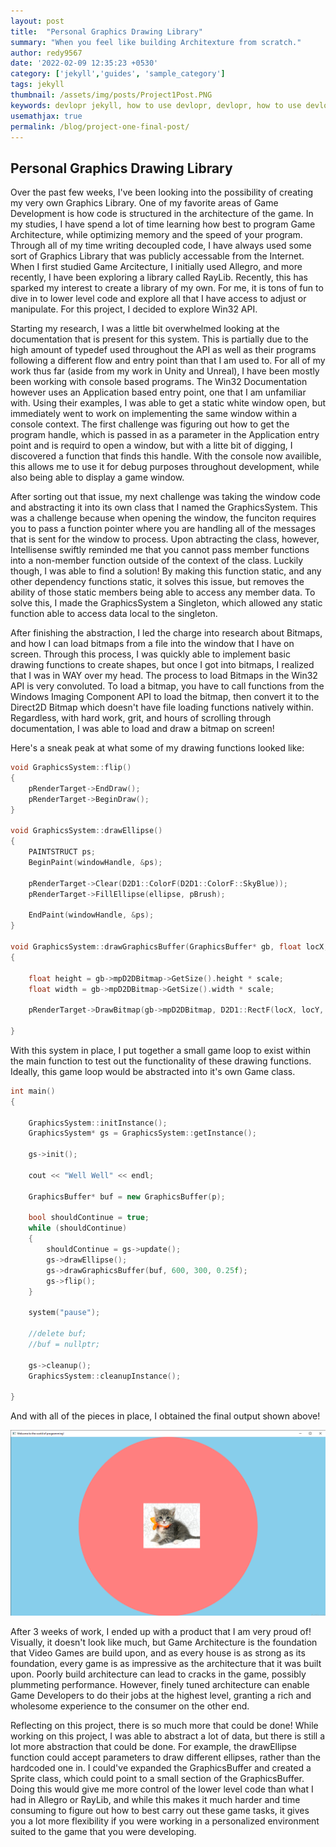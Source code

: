 ```yaml
---
layout: post
title:  "Personal Graphics Drawing Library"
summary: "When you feel like building Architexture from scratch."
author: redy9567
date: '2022-02-09 12:35:23 +0530'
category: ['jekyll','guides', 'sample_category']
tags: jekyll
thumbnail: /assets/img/posts/Project1Post.PNG
keywords: devlopr jekyll, how to use devlopr, devlopr, how to use devlopr-jekyll, devlopr-jekyll tutorial,best jekyll themes, multi categories and tags
usemathjax: true
permalink: /blog/project-one-final-post/
---
```


## Personal Graphics Drawing Library

Over the past few weeks, I've been looking into the possibility of creating my very own Graphics Library. One of my favorite areas of Game Development is how code is structured in the architecture of the game. In my studies, I have spend a lot of time learning how best to program Game Architecture, while optimizing memory and the speed of your program. Through all of my time writing decoupled code, I have always used some sort of Graphics Library that was publicly accessable from the Internet. When I first studied Game Arcitecture, I initially used Allegro, and more recently, I have been exploring a library called RayLib. Recently, this has sparked my interest to create a library of my own. For me, it is tons of fun to dive in to lower level code and explore all that I have access to adjust or manipulate. For this project, I decided to explore Win32 API.

Starting my research, I was a little bit overwhelmed looking at the documentation that is present for this system. This is partially due to the high amount of typedef used throughout the API as well as their programs following a different flow and entry point than that I am used to. For all of my work thus far (aside from my work in Unity and Unreal), I have been mostly been working with console based programs. The Win32 Documentation however uses an Application based entry point, one that I am unfamiliar with. Using their examples, I was able to get a static white window open, but immediately went to work on implementing the same window within a console context. The first challenge was figuring out how to get the program handle, which is passed in as a parameter in the Application entry point and is requird to open a window, but with a litte bit of digging, I discovered a function that finds this handle. With the console now availible, this allows me to use it for debug purposes throughout development, while also being able to display a game window.

After sorting out that issue, my next challenge was taking the window code and abstracting it into its own class that I named the GraphicsSystem. This was a challenge because when opening the window, the funciton requires you to pass a function pointer where you are handling all of the messages that is sent for the window to process. Upon abtracting the class, however, Intellisense swiftly reminded me that you cannot pass member functions into a non-member function outside of the context of the class. Luckily though, I was able to find a solution! By making this function static, and any other dependency functions static, it solves this issue, but removes the ability of those static members being able to access any member data. To solve this, I made the GraphicsSystem a Singleton, which allowed any static function able to access data local to the singleton.

After finishing the abstraction, I led the charge into research about Bitmaps, and how I can load bitmaps from a file into the window that I have on screen. Through this process, I was quickly able to implement basic drawing functions to create shapes, but once I got into bitmaps, I realized that I was in WAY over my head. The process to load Bitmaps in the Win32 API is very convoluted. To load a bitmap, you have to call functions from the Windows Imaging Component API to load the bitmap, then convert it to the Direct2D Bitmap which doesn't have file loading functions natively within. Regardless, with hard work, grit, and hours of scrolling through documentation, I was able to load and draw a bitmap on screen!

Here's a sneak peak at what some of my drawing functions looked like:

```cpp
void GraphicsSystem::flip()
{
	pRenderTarget->EndDraw();
	pRenderTarget->BeginDraw();
}

void GraphicsSystem::drawEllipse()
{
	PAINTSTRUCT ps;
	BeginPaint(windowHandle, &ps);

	pRenderTarget->Clear(D2D1::ColorF(D2D1::ColorF::SkyBlue));
	pRenderTarget->FillEllipse(ellipse, pBrush);

	EndPaint(windowHandle, &ps);
}

void GraphicsSystem::drawGraphicsBuffer(GraphicsBuffer* gb, float locX, float locY, float scale)
{

	float height = gb->mpD2DBitmap->GetSize().height * scale;
	float width = gb->mpD2DBitmap->GetSize().width * scale;

	pRenderTarget->DrawBitmap(gb->mpD2DBitmap, D2D1::RectF(locX, locY, locX + width, locY + height), 1.0f, D2D1_BITMAP_INTERPOLATION_MODE_LINEAR);

}
```

With this system in place, I put together a small game loop to exist within the main function to test out the functionality of these drawing functions. Ideally, this game loop would be abstracted into it's own Game class.

```cpp
int main()
{

	GraphicsSystem::initInstance();
	GraphicsSystem* gs = GraphicsSystem::getInstance();

	gs->init();

	cout << "Well Well" << endl;

	GraphicsBuffer* buf = new GraphicsBuffer(p);

	bool shouldContinue = true;
	while (shouldContinue)
	{
		shouldContinue = gs->update();
		gs->drawEllipse();
		gs->drawGraphicsBuffer(buf, 600, 300, 0.25f);
		gs->flip();
	}

	system("pause");

	//delete buf;
	//buf = nullptr;

	gs->cleanup();
	GraphicsSystem::cleanupInstance();

}
```

And with all of the pieces in place, I obtained the final output shown above!

![Final Image Result](/assets/img/posts/Project1Post.png)

After 3 weeks of work, I ended up with a product that I am very proud of! Visually, it doesn't look like much, but Game Architecture is the foundation that Video Games are build upon, and as every house is as strong as its foundation, every game is as impressive as the architecture that it was built upon. Poorly build architecture can lead to cracks in the game, possibly plummeting performance. However, finely tuned architecture can enable Game Developers to do their jobs at the highest level, granting a rich and wholesome experience to the consumer on the other end.

Reflecting on this project, there is so much more that could be done! While working on this project, I was able to abstract a lot of data, but there is still a lot more abstraction that could be done. For example, the drawEllipse function could accept parameters to draw different ellipses, rather than the hardcoded one in. I could've expanded the GraphicsBuffer and created a Sprite class, which could point to a small section of the GraphicsBuffer. Doing this would give me more control of the lower level code than what I had in Allegro or RayLib, and while this makes it much harder and time consuming to figure out how to best carry out these game tasks, it gives you a lot more flexibility if you were working in a personalized environment suited to the game that you were developing.